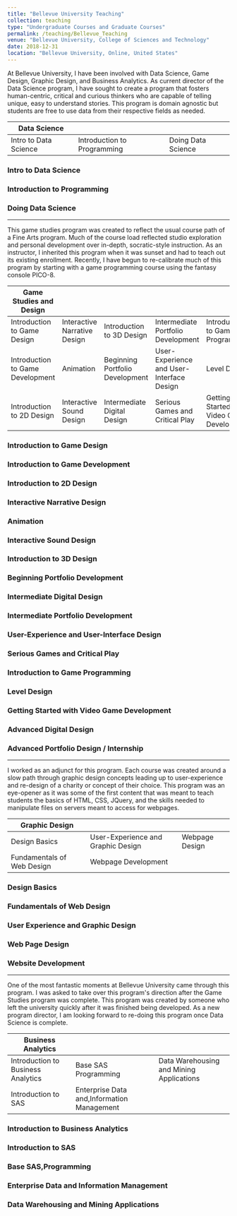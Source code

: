 ```yaml
---
title: "Bellevue University Teaching"
collection: teaching
type: "Undergraduate Courses and Graduate Courses"
permalink: /teaching/Bellevue_Teaching
venue: "Bellevue University, College of Sciences and Technology"
date: 2018-12-31
location: "Bellevue University, Online, United States"
---
```


At Bellevue University, I have been involved with Data Science, Game Design, Graphic Design, and Business Analytics. As current director of the Data Science program, I have sought to create a program that fosters human-centric, critical and curious thinkers who are capable of telling unique, easy to understand stories. This program is domain agnostic but students are free to use data from their respective fields as needed.

| Data Science                      |                             |                    |
|-----------------------|-----------------------------|--------------------|
| Intro to Data Science | Introduction to Programming | Doing Data Science |

### Intro to Data Science

### Introduction to Programming

### Doing Data Science

---

This game studies program was created to reflect the usual course path of a Fine Arts program. Much of the course load reflected studio exploration and personal development over in-depth, socratic-style instruction. As an instructor, I inherited this program when it was sunset and had to teach out its existing enrollment. Recently, I have begun to re-calibrate much of this program by starting with a game programming course using the fantasy console PICO-8.

| Game Studies and Design                                  |                              |                                 |                                           |                                             |                                        |
|----------------------------------|------------------------------|---------------------------------|-------------------------------------------|---------------------------------------------|----------------------------------------|
| Introduction to Game Design      | Interactive Narrative Design | Introduction to 3D Design       | Intermediate Portfolio Development        | Introduction to Game Programming            | Advanced Digital Design                |
| Introduction to Game Development | Animation                    | Beginning Portfolio Development | User-Experience and User-Interface Design | Level Design                                | Advanced Portfolio Design / Internship |
| Introduction to 2D Design        | Interactive Sound Design     | Intermediate Digital Design     | Serious Games and Critical Play           | Getting Started with Video Game Development |                                        |

### Introduction to Game Design
### Introduction to Game Development
### Introduction to 2D Design
### Interactive Narrative Design
### Animation
### Interactive Sound Design
### Introduction to 3D Design
### Beginning Portfolio Development
### Intermediate Digital Design
### Intermediate Portfolio Development
### User-Experience and User-Interface Design
### Serious Games and Critical Play
### Introduction to Game Programming
### Level Design
### Getting Started with Video Game Development
### Advanced Digital Design
### Advanced Portfolio Design / Internship

---

I worked as an adjunct for this program. Each course was created around a slow path through graphic design concepts leading up to user-experience and re-design of a charity or concept of their choice. This program was an eye-opener as it was some of the first content that was meant to teach students the basics of HTML, CSS, JQuery, and the skills needed to manipulate files on servers meant to access for webpages. 


| Graphic Design                           |                                    |                |
|----------------------------|------------------------------------|----------------|
| Design Basics              | User-Experience and Graphic Design | Webpage Design |
| Fundamentals of Web Design | Webpage Development                |                |

### Design Basics
### Fundamentals of Web Design
### User Experience and Graphic Design
### Web Page Design
### Website Development

---

One of the most fantastic moments at Bellevue University came through this program. I was asked to take over this program's direction after the Game Studies program was complete. This program was created by someone who left the university quickly after it was finished being developed. As a new program director, I am looking forward to re-doing this program once Data Science is complete.

| Business Analytics                                   |                                            |                                          |
|------------------------------------|--------------------------------------------|------------------------------------------|
| Introduction to Business Analytics | Base SAS Programming                       | Data Warehousing and Mining Applications |
| Introduction to SAS                | Enterprise Data and,Information Management |                                          |

### Introduction to Business Analytics
### Introduction to SAS   
### Base SAS,Programming
### Enterprise Data and Information Management
### Data Warehousing and Mining Applications
